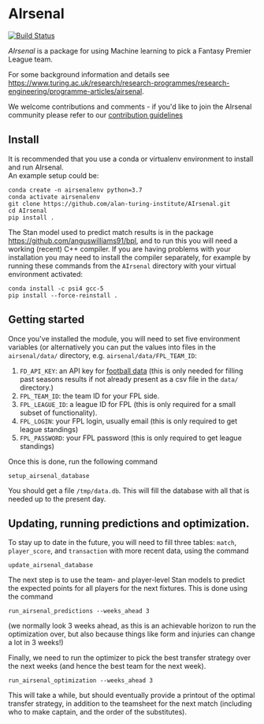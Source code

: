 # AIrsenal
[![Build Status](https://travis-ci.org/alan-turing-institute/AIrsenal.svg?branch=master)](https://travis-ci.org/alan-turing-institute/AIrsenal)

*AIrsenal* is a package for using Machine learning to pick a Fantasy Premier League team.

For some background information and details see https://www.turing.ac.uk/research/research-programmes/research-engineering/programme-articles/airsenal.

We welcome contributions and comments - if you'd like to join the AIrsenal community please refer to our [contribution guidelines](https://github.com/alan-turing-institute/AIrsenal/blob/master/CONTRIBUTING.md)

## Install

It is recommended that you use a conda or virtualenv environment to install and run AIrsenal.  
An example setup could be:
```
conda create -n airsenalenv python=3.7
conda activate airsenalenv
git clone https://github.com/alan-turing-institute/AIrsenal.git
cd AIrsenal
pip install .
```

The Stan model used to predict match results is in the package https://github.com/anguswilliams91/bpl, and to run this you will need a working (recent) C++ compiler.
If you are having problems with your installation you may need to install the compiler separately, for example by running these commands from the `AIrsenal` directory with your virtual environment activated:
```
conda install -c psi4 gcc-5
pip install --force-reinstall .
```

## Getting started

Once you've installed the module, you will need to set five environment variables (or alternatively you can put the values into files in the ```airsenal/data/``` directory, e.g. ```airsenal/data/FPL_TEAM_ID```:

1. `FD_API_KEY`: an API key for [football data](https://www.football-data.org/) (this is only needed for filling past seasons results if not already present as a csv file in the ```data/``` directory.)
2. `FPL_TEAM_ID`: the team ID for your FPL side.
3. `FPL_LEAGUE_ID`: a league ID for FPL (this is only required for a small subset of functionality).
4. `FPL_LOGIN`: your FPL login, usually email (this is only required to get league standings)
5. `FPL_PASSWORD`: your FPL password (this is only required to get league standings)

Once this is done, run the following command

```shell
setup_airsenal_database
```

You should get a file ```/tmp/data.db```.  This will fill the database with all that is needed up to the present day.

## Updating, running predictions and optimization.

To stay up to date in the future, you will need to fill three tables: ```match```, ```player_score```, and ```transaction```
with more recent data, using the command
```shell
update_airsenal_database
```

The next step is to use the team- and player-level Stan models to predict the expected points for all players for the next fixtures.  This is done using the command
```shell
run_airsenal_predictions --weeks_ahead 3
```
(we normally look 3 weeks ahead, as this is an achievable horizon to run the optimization over, but also because things like form and injuries can change a lot in 3 weeks!)

Finally, we need to run the optimizer to pick the best transfer strategy over the next weeks (and hence the best team for the next week).
```shell
run_airsenal_optimization --weeks_ahead 3
```
This will take a while, but should eventually provide a printout of the optimal transfer strategy, in addition to the teamsheet for the next match (including who to make captain, and the order of the substitutes).






